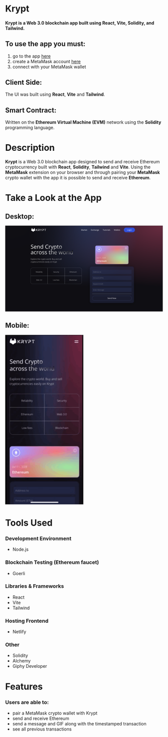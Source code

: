 # Krypt 

#### Krypt is a Web 3.0 blockchain app built using React, Vite, Solidity, and Tailwind.

## To use the app you must:

1) go to the app [here](https://krypt-transfers.netlify.app/)
2) create a MetaMask account [here](https://metamask.io)
3) connect with your MetaMask wallet

## Client Side:
The UI was built using **React**, **Vite** and **Tailwind**.

## Smart Contract:
Written on the **Ethereum Virtual Machine (EVM)** network using the **Solidity** programming language.

# Description
**Krypt** is a Web 3.0 blockchain app designed to send and receive Ethereum cryptocurrency built with **React**, **Solidity**, **Tailwind** and **Vite**. Using the **MetaMask** extension on your browser and through pairing your **MetaMask** crypto wallet with the app it is possible to send and receive **Ethereum**. 

# Take a Look at the App



## Desktop:

<kbd>
<img src="readme-images/krypt.png" />
</kbd>




## Mobile:

<kbd>
<img src="readme-images/krypt.gif" width="250"/>
</kbd>

# Tools Used

### Development Environment
* Node.js

### Blockchain Testing (Ethereum faucet)
* Goerli

### Libraries & Frameworks
* React 
* Vite
* Tailwind 

### Hosting Frontend
* Netlify

### Other
* Solidity
* Alchemy
* Giphy Developer

# Features

### Users are able to:

* pair a MetaMask crypto wallet with Krypt
* send and receive Ethereum
* send a message and GIF along with the timestamped transaction
* see all previous transactions

</body>
